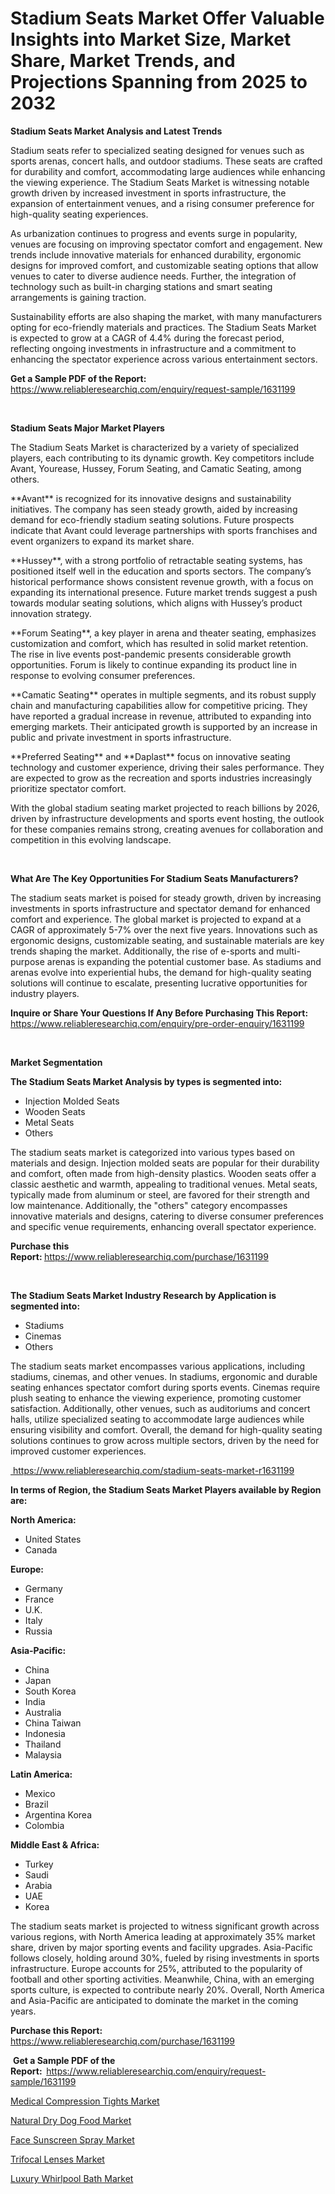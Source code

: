 <p><h1>Stadium Seats Market Offer Valuable Insights into Market Size, Market Share, Market Trends, and Projections Spanning from 2025 to 2032</h1></p><p><strong>Stadium Seats Market Analysis and Latest Trends</strong></p>
<p><p>Stadium seats refer to specialized seating designed for venues such as sports arenas, concert halls, and outdoor stadiums. These seats are crafted for durability and comfort, accommodating large audiences while enhancing the viewing experience. The Stadium Seats Market is witnessing notable growth driven by increased investment in sports infrastructure, the expansion of entertainment venues, and a rising consumer preference for high-quality seating experiences. </p><p>As urbanization continues to progress and events surge in popularity, venues are focusing on improving spectator comfort and engagement. New trends include innovative materials for enhanced durability, ergonomic designs for improved comfort, and customizable seating options that allow venues to cater to diverse audience needs. Further, the integration of technology such as built-in charging stations and smart seating arrangements is gaining traction. </p><p>Sustainability efforts are also shaping the market, with many manufacturers opting for eco-friendly materials and practices. The Stadium Seats Market is expected to grow at a CAGR of 4.4% during the forecast period, reflecting ongoing investments in infrastructure and a commitment to enhancing the spectator experience across various entertainment sectors.</p></p>
<p><strong>Get a Sample PDF of the Report:&nbsp;</strong> <a href="https://www.reliableresearchiq.com/enquiry/request-sample/1631199?utm_campaign=103&utm_medium=2&utm_source=Github&utm_content=ia&utm_term=05042025&utm_id=stadium-seats">https://www.reliableresearchiq.com/enquiry/request-sample/1631199</a></p>
<p>&nbsp;</p>
<p><strong>Stadium Seats Major Market Players</strong></p>
<p><p>The Stadium Seats Market is characterized by a variety of specialized players, each contributing to its dynamic growth. Key competitors include Avant, Yourease, Hussey, Forum Seating, and Camatic Seating, among others.</p><p>**Avant** is recognized for its innovative designs and sustainability initiatives. The company has seen steady growth, aided by increasing demand for eco-friendly stadium seating solutions. Future prospects indicate that Avant could leverage partnerships with sports franchises and event organizers to expand its market share.</p><p>**Hussey**, with a strong portfolio of retractable seating systems, has positioned itself well in the education and sports sectors. The company’s historical performance shows consistent revenue growth, with a focus on expanding its international presence. Future market trends suggest a push towards modular seating solutions, which aligns with Hussey’s product innovation strategy.</p><p>**Forum Seating**, a key player in arena and theater seating, emphasizes customization and comfort, which has resulted in solid market retention. The rise in live events post-pandemic presents considerable growth opportunities. Forum is likely to continue expanding its product line in response to evolving consumer preferences.</p><p>**Camatic Seating** operates in multiple segments, and its robust supply chain and manufacturing capabilities allow for competitive pricing. They have reported a gradual increase in revenue, attributed to expanding into emerging markets. Their anticipated growth is supported by an increase in public and private investment in sports infrastructure.</p><p>**Preferred Seating** and **Daplast** focus on innovative seating technology and customer experience, driving their sales performance. They are expected to grow as the recreation and sports industries increasingly prioritize spectator comfort.</p><p>With the global stadium seating market projected to reach billions by 2026, driven by infrastructure developments and sports event hosting, the outlook for these companies remains strong, creating avenues for collaboration and competition in this evolving landscape.</p></p>
<p>&nbsp;</p>
<p><strong>What Are The Key Opportunities For Stadium Seats Manufacturers?</strong></p>
<p><p>The stadium seats market is poised for steady growth, driven by increasing investments in sports infrastructure and spectator demand for enhanced comfort and experience. The global market is projected to expand at a CAGR of approximately 5-7% over the next five years. Innovations such as ergonomic designs, customizable seating, and sustainable materials are key trends shaping the market. Additionally, the rise of e-sports and multi-purpose arenas is expanding the potential customer base. As stadiums and arenas evolve into experiential hubs, the demand for high-quality seating solutions will continue to escalate, presenting lucrative opportunities for industry players.</p></p>
<p><strong>Inquire or Share Your Questions If Any Before Purchasing This Report:</strong> <a href="https://www.reliableresearchiq.com/enquiry/pre-order-enquiry/1631199?utm_campaign=103&utm_medium=2&utm_source=Github&utm_content=ia&utm_term=05042025&utm_id=stadium-seats">https://www.reliableresearchiq.com/enquiry/pre-order-enquiry/1631199</a></p>
<p>&nbsp;</p>
<p><strong>Market Segmentation</strong></p>
<p><strong>The Stadium Seats Market Analysis by types is segmented into:</strong></p>
<p><ul><li>Injection Molded Seats</li><li>Wooden Seats</li><li>Metal Seats</li><li>Others</li></ul></p>
<p><p>The stadium seats market is categorized into various types based on materials and design. Injection molded seats are popular for their durability and comfort, often made from high-density plastics. Wooden seats offer a classic aesthetic and warmth, appealing to traditional venues. Metal seats, typically made from aluminum or steel, are favored for their strength and low maintenance. Additionally, the "others" category encompasses innovative materials and designs, catering to diverse consumer preferences and specific venue requirements, enhancing overall spectator experience.</p></p>
<p><strong>Purchase this Report:&nbsp;</strong><a href="https://www.reliableresearchiq.com/purchase/1631199?utm_campaign=103&utm_medium=2&utm_source=Github&utm_content=ia&utm_term=05042025&utm_id=stadium-seats">https://www.reliableresearchiq.com/purchase/1631199</a></p>
<p>&nbsp;</p>
<p><strong>The Stadium Seats Market Industry Research by Application is segmented into:</strong></p>
<p><ul><li>Stadiums</li><li>Cinemas</li><li>Others</li></ul></p>
<p><p>The stadium seats market encompasses various applications, including stadiums, cinemas, and other venues. In stadiums, ergonomic and durable seating enhances spectator comfort during sports events. Cinemas require plush seating to enhance the viewing experience, promoting customer satisfaction. Additionally, other venues, such as auditoriums and concert halls, utilize specialized seating to accommodate large audiences while ensuring visibility and comfort. Overall, the demand for high-quality seating solutions continues to grow across multiple sectors, driven by the need for improved customer experiences.</p></p>
<p><a href="https://www.reliableresearchiq.com/stadium-seats-market-r1631199?utm_campaign=103&utm_medium=2&utm_source=Github&utm_content=ia&utm_term=05042025&utm_id=stadium-seats">&nbsp;https://www.reliableresearchiq.com/stadium-seats-market-r1631199</a></p>
<p><strong>In terms of Region, the Stadium Seats Market Players available by Region are:</strong></p>
<p>
    <p> <strong> North America: </strong>
        <ul>
            <li>United States</li>
            <li>Canada</li>
        </ul>
        </p> 
    <p> <strong> Europe: </strong>
        <ul>
            <li>Germany</li>
            <li>France</li>
            <li>U.K.</li>
            <li>Italy</li>
            <li>Russia</li>
        </ul>
        </p> 
    <p> <strong> Asia-Pacific: </strong>
        <ul>
            <li>China</li>
            <li>Japan</li>
            <li>South Korea</li>
            <li>India</li>
            <li>Australia</li>
            <li>China Taiwan</li>
            <li>Indonesia</li>
            <li>Thailand</li>
            <li>Malaysia</li>
        </ul>
        </p> 
    <p> <strong> Latin America: </strong>
        <ul>
            <li>Mexico</li>
            <li>Brazil</li>
            <li>Argentina Korea</li>
            <li>Colombia</li>
        </ul>
        </p> 
    <p> <strong> Middle East & Africa: </strong>
        <ul>
            <li>Turkey</li>
            <li>Saudi</li>
            <li>Arabia</li>
            <li>UAE</li>
            <li>Korea</li>
        </ul>
    </p>
    </p>
<p><p>The stadium seats market is projected to witness significant growth across various regions, with North America leading at approximately 35% market share, driven by major sporting events and facility upgrades. Asia-Pacific follows closely, holding around 30%, fueled by rising investments in sports infrastructure. Europe accounts for 25%, attributed to the popularity of football and other sporting activities. Meanwhile, China, with an emerging sports culture, is expected to contribute nearly 20%. Overall, North America and Asia-Pacific are anticipated to dominate the market in the coming years.</p></p>
<p><strong>Purchase this Report: </strong><a href="https://www.reliableresearchiq.com/purchase/1631199?utm_campaign=103&utm_medium=2&utm_source=Github&utm_content=ia&utm_term=05042025&utm_id=stadium-seats">https://www.reliableresearchiq.com/purchase/1631199</a></p>
<p>&nbsp;<strong>Get a Sample PDF of the Report:&nbsp;&nbsp;</strong><a href="https://www.reliableresearchiq.com/enquiry/request-sample/1631199?utm_campaign=103&utm_medium=2&utm_source=Github&utm_content=ia&utm_term=05042025&utm_id=stadium-seats">https://www.reliableresearchiq.com/enquiry/request-sample/1631199</a></p>
<p><strong></strong></p>
<p><p><a href="https://github.com/ertssmelov0/Market-Research-Report-List-1/blob/main/medical-compression-tights-market.md?utm_campaign=103&utm_medium=2&utm_source=Github&utm_content=ia&utm_term=05042025&utm_id=stadium-seats">Medical Compression Tights Market</a></p><p><a href="https://github.com/pupekironim/Market-Research-Report-List-1/blob/main/natural-dry-dog-food-market.md?utm_campaign=103&utm_medium=2&utm_source=Github&utm_content=ia&utm_term=05042025&utm_id=stadium-seats">Natural Dry Dog Food Market</a></p><p><a href="https://github.com/yakobotege/Market-Research-Report-List-1/blob/main/face-sunscreen-spray-market.md?utm_campaign=103&utm_medium=2&utm_source=Github&utm_content=ia&utm_term=05042025&utm_id=stadium-seats">Face Sunscreen Spray Market</a></p><p><a href="https://github.com/astadtetcha28/Market-Research-Report-List-1/blob/main/trifocal-lenses-market.md?utm_campaign=103&utm_medium=2&utm_source=Github&utm_content=ia&utm_term=05042025&utm_id=stadium-seats">Trifocal Lenses Market</a></p><p><a href="https://github.com/siriocooch4a/Market-Research-Report-List-1/blob/main/luxury-whirlpool-bath-market.md?utm_campaign=103&utm_medium=2&utm_source=Github&utm_content=ia&utm_term=05042025&utm_id=stadium-seats">Luxury Whirlpool Bath Market</a></p></p>